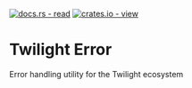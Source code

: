 [![docs.rs - read](https://img.shields.io/badge/docs.rs-view-000000?style=for-the-badge&logo=Docs.rs)](https://docs.rs/twilight-webhook/latest)
[![crates.io - view](https://img.shields.io/badge/crates.io-view-CB9E48?style=for-the-badge&logo=Rust)](https://crates.io/crates/twilight-webhook)

# Twilight Error
Error handling utility for the Twilight ecosystem
